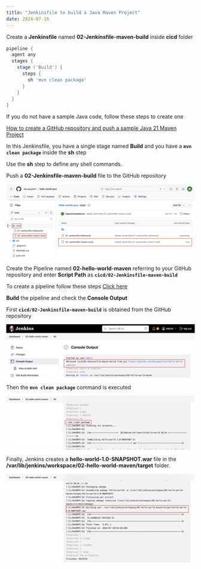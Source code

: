 ```yaml
---
title: "Jenkinsfile to build a Java Maven Project"
date: 2024-07-16
---
```


Create a **Jenkinsfile** named **02-Jenkinsfile-maven-build** inside **cicd** folder

```groovy
pipeline {
  agent any
  stages {
    stage ('Build') {
      steps {
        sh 'mvn clean package'
      }
    }
  }
}
```

If you do not have a sample Java code, follow these steps to create one

[How to create a GitHub repository and push a sample Java 21 Maven Project](https://devopspilot.com/maven/how-to-create-a-github-repository-and-push-a-sample-java-maven-project/)

In this Jenkinsfile, you have a single stage named **Build** and you have a **`mvn clean package`** inside the **sh** step

Use the **sh** step to define any shell commands.

Push a **02-Jenkinsfile-maven-build** file to the GitHub repository

![](../../images/jenkins-hw-j-02-maven-1024x406.png)

Create the Pipeline named **02-hello-world-maven** referring to your GitHub repository and enter **Script Path** as **`cicd/02-Jenkinsfile-maven-build`**

To create a pipeline follow these steps [Click here](https://devopspilot.com/jenkins/course/how-to-create-a-pipeline-in-jenkins-using-jenkinsfile/)

**Build** the pipeline and check the **Console Output**

First **`cicd/02-Jenkinsfile-maven-build`** is obtained from the GitHub repository

![](../../images/jenkins-hw-j-02-maven-obtained-1024x291.png)

Then the **`mvn clean package`** command is executed

![](../../images/jenkins-hw-j-02-maven-sh-1024x291.png)

Finally, Jenkins creates a **hello-world-1.0-SNAPSHOT.war** file in the **/var/lib/jenkins/workspace/02-hello-world-maven/target** folder.

![](../../images/jenkins-hw-j-02-maven-war-1024x491.png)
